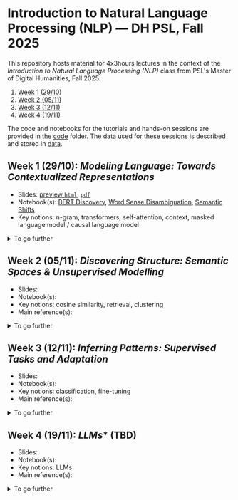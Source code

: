 # Introduction to Natural Language Processing (NLP) — DH PSL,  Fall 2025

This repository hosts material for 4x3hours lectures in the context of the *Introduction to Natural Language Processing (NLP)* class from PSL's Master of Digital Humanities, Fall 2025.

1. [Week 1 (29/10)](#week1)
2. [Week 2 (05/11)](#week2)
3. [Week 3 (12/11)](#week3)
4. [Week 4 (19/11)](#week4)

The code and notebooks for the tutorials and hands-on sessions are provided in the [code](./code/) folder. The data used for these sessions is described and stored in [data](./data/).

## Week 1 (29/10): *Modeling Language: Towards Contextualized Representations* <a name="week1"></a>

- Slides: [preview `html`](https://rawcdn.githack.com/d-noe/NLP_DH_PSL_Fall2025/a3dbb3f4a2901602e813b1262d424bcf20b0dcfe/slides/lecture_1_self_contained.html), [`pdf`](./slides/lecture_1.pdf)
- Notebook(s): [BERT Discovery](./code/1_bert_training/Discover_BERT.ipynb), [Word Sense Disambiguation](./code/1_bert_training/Tutorial_1_WSD.ipynb), [Semantic Shifts](./code/1_bert_training/Hands_on_1_SS.ipynb)
- Key notions: n-gram, transformers, self-attention, context, masked language model / causal language model

<details><summary>To go further</summary>

- [(J. Alammar, 2018)](https://jalammar.github.io/illustrated-transformer/): *The Illustrated Transformer* blog post by Jay Alammar.
- [(Ghaseminejad Raeini, 2025)](https://www.sciencedirect.com/science/article/pii/S2949719125000445): *The evolution of language models: From N-Grams to LLMs, and beyond*.
- [(Allen & Hospedales, 2019)](https://proceedings.mlr.press/v97/allen19a.html): *Analogies Explained: Towards Understanding Word Embeddings*.

**Want more hands-on?** Check the [*To go further* section in code folder](./code/README.md#code_supp_1).

</details>

## Week 2 (05/11): *Discovering Structure: Semantic Spaces & Unsupervised Modelling* <a name="week2"></a>

- Slides: 
- Notebook(s): 
- Key notions: cosine similarity, retrieval, clustering
- Main reference(s): 

<details><summary>To go further</summary>

**Topic Modeling**:
- [(Churchill & Singh, 2021)](https://doi.org/10.1145/3507900): *The Evolution of Topic Modeling*.
- [(Li et al., 2024)](https://doi.org/10.1515/dsll-2024-0010): *Applying Topic Modeling to Literary Analysis: A Review*.
- [(Gillings & Hardie, 2022)](https://doi.org/10.1093/llc/fqac075): *The interpretation of topic models for scholarly analysis: An evaluation and critique of current practice*.
- [(Antoniak, 2023)](https://maria-antoniak.github.io/2022/07/27/topic-modeling-for-the-people.html): *Topic Modeling for the People*: an interesting blogpost by Maria Antoniak, sharing a set of steps that you can follow to get coherent topics from most datasets, primarily focusing on LDA. It provides as well many additional references to dig deeper.

**Want more hands-on?** Check the [*To go further* section in code folder](./code/README.md#code_supp_2).

</details>

## Week 3 (12/11): *Inferring Patterns: Supervised Tasks and Adaptation* <a name="week3"></a>

- Slides: 
- Notebook(s): 
- Key notions: classification, fine-tuning
- Main reference(s): 

<details><summary>To go further</summary>
</details>

## Week 4 (19/11):  *LLMs** (TBD) <a name="week4"></a>

- Slides: 
- Notebook(s): 
- Key notions: LLMs
- Main reference(s): 

<details><summary>To go further</summary>

- [(Gallegos et al., 2025)](https://direct.mit.edu/coli/article/50/3/1097/121961/Bias-and-Fairness-in-Large-Language-Models-A): *Bias and Fairness in Large Language Models: A Survey*

</details>
